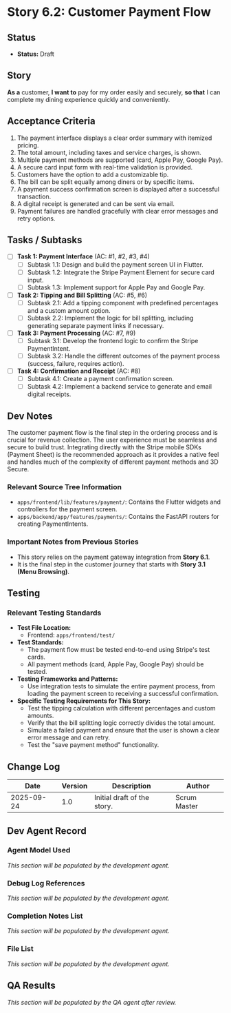 <!-- Powered by BMAD™ Core -->

# Story 6.2: Customer Payment Flow

## Status
- **Status:** Draft

## Story
**As a** customer,
**I want to** pay for my order easily and securely,
**so that** I can complete my dining experience quickly and conveniently.

## Acceptance Criteria
1. The payment interface displays a clear order summary with itemized pricing.
2. The total amount, including taxes and service charges, is shown.
3. Multiple payment methods are supported (card, Apple Pay, Google Pay).
4. A secure card input form with real-time validation is provided.
5. Customers have the option to add a customizable tip.
6. The bill can be split equally among diners or by specific items.
7. A payment success confirmation screen is displayed after a successful transaction.
8. A digital receipt is generated and can be sent via email.
9. Payment failures are handled gracefully with clear error messages and retry options.

## Tasks / Subtasks
- [ ] **Task 1: Payment Interface** (AC: #1, #2, #3, #4)
  - [ ] Subtask 1.1: Design and build the payment screen UI in Flutter.
  - [ ] Subtask 1.2: Integrate the Stripe Payment Element for secure card input.
  - [ ] Subtask 1.3: Implement support for Apple Pay and Google Pay.
- [ ] **Task 2: Tipping and Bill Splitting** (AC: #5, #6)
  - [ ] Subtask 2.1: Add a tipping component with predefined percentages and a custom amount option.
  - [ ] Subtask 2.2: Implement the logic for bill splitting, including generating separate payment links if necessary.
- [ ] **Task 3: Payment Processing** (AC: #7, #9)
  - [ ] Subtask 3.1: Develop the frontend logic to confirm the Stripe PaymentIntent.
  - [ ] Subtask 3.2: Handle the different outcomes of the payment process (success, failure, requires action).
- [ ] **Task 4: Confirmation and Receipt** (AC: #8)
  - [ ] Subtask 4.1: Create a payment confirmation screen.
  - [ ] Subtask 4.2: Implement a backend service to generate and email digital receipts.

## Dev Notes
The customer payment flow is the final step in the ordering process and is crucial for revenue collection. The user experience must be seamless and secure to build trust. Integrating directly with the Stripe mobile SDKs (Payment Sheet) is the recommended approach as it provides a native feel and handles much of the complexity of different payment methods and 3D Secure.

### Relevant Source Tree Information
- `apps/frontend/lib/features/payment/`: Contains the Flutter widgets and controllers for the payment screen.
- `apps/backend/app/features/payments/`: Contains the FastAPI routers for creating PaymentIntents.

### Important Notes from Previous Stories
- This story relies on the payment gateway integration from **Story 6.1**.
- It is the final step in the customer journey that starts with **Story 3.1 (Menu Browsing)**.

## Testing
### Relevant Testing Standards
- **Test File Location:**
  - Frontend: `apps/frontend/test/`
- **Test Standards:**
  - The payment flow must be tested end-to-end using Stripe's test cards.
  - All payment methods (card, Apple Pay, Google Pay) should be tested.
- **Testing Frameworks and Patterns:**
  - Use integration tests to simulate the entire payment process, from loading the payment screen to receiving a successful confirmation.
- **Specific Testing Requirements for This Story:**
  - Test the tipping calculation with different percentages and custom amounts.
  - Verify that the bill splitting logic correctly divides the total amount.
  - Simulate a failed payment and ensure that the user is shown a clear error message and can retry.
  - Test the "save payment method" functionality.

## Change Log
| Date       | Version | Description                 | Author       |
|------------|---------|-----------------------------|--------------|
| 2025-09-24 | 1.0     | Initial draft of the story. | Scrum Master |

## Dev Agent Record
### Agent Model Used
*This section will be populated by the development agent.*

### Debug Log References
*This section will be populated by the development agent.*

### Completion Notes List
*This section will be populated by the development agent.*

### File List
*This section will be populated by the development agent.*

## QA Results
*This section will be populated by the QA agent after review.*
